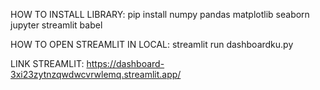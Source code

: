 HOW TO INSTALL LIBRARY:
  pip install numpy pandas matplotlib seaborn jupyter streamlit babel

HOW TO OPEN STREAMLIT IN LOCAL:
  streamlit run dashboardku.py

LINK STREAMLIT:
  https://dashboard-3xi23zytnzqwdwcvrwlemq.streamlit.app/
  
